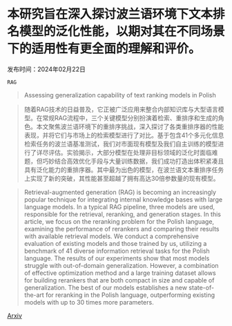 # 本研究旨在深入探讨波兰语环境下文本排名模型的泛化性能，以期对其在不同场景下的适用性有更全面的理解和评价。

发布时间：2024年02月22日

`RAG`

> Assessing generalization capability of text ranking models in Polish

> 随着RAG技术的日益普及，它正被广泛应用来整合内部知识库与大型语言模型。在常规RAG流程中，三个关键模型分别扮演着检索、重排序和生成的角色。本文聚焦波兰语环境下的重排序挑战，深入探讨了各类重排序器的性能表现，并将它们与市场上的检索模型进行了对比。基于包含41个多元化信息检索任务的波兰语基准测试，我们对市面现有模型及我们自主训练的模型进行了详尽评估。实验揭示，大部分模型在处理非目标领域的泛化时面临难题，但巧妙结合高效优化手段与大量训练数据，我们成功打造出体积紧凑且具有泛化能力的重排序器。其中最为出色的模型，在波兰语文本重排序任务上实现了新的突破，其性能甚至超越了拥有高达30倍参数量的现有模型。

> Retrieval-augmented generation (RAG) is becoming an increasingly popular technique for integrating internal knowledge bases with large language models. In a typical RAG pipeline, three models are used, responsible for the retrieval, reranking, and generation stages. In this article, we focus on the reranking problem for the Polish language, examining the performance of rerankers and comparing their results with available retrieval models. We conduct a comprehensive evaluation of existing models and those trained by us, utilizing a benchmark of 41 diverse information retrieval tasks for the Polish language. The results of our experiments show that most models struggle with out-of-domain generalization. However, a combination of effective optimization method and a large training dataset allows for building rerankers that are both compact in size and capable of generalization. The best of our models establishes a new state-of-the-art for reranking in the Polish language, outperforming existing models with up to 30 times more parameters.

[Arxiv](https://arxiv.org/abs/2402.14318)
